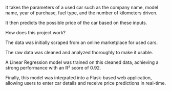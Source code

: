 It takes the parameters of a used car such as the company name, model name, year of purchase, fuel type, and the number of kilometers driven.

It then predicts the possible price of the car based on these inputs.

How does this project work?

The data was initially scraped from an online marketplace for used cars.

The raw data was cleaned and analyzed thoroughly to make it usable.

A Linear Regression model was trained on this cleaned data, achieving a strong performance with an R² score of 0.92.

Finally, this model was integrated into a Flask-based web application, allowing users to enter car details and receive price predictions in real-time.